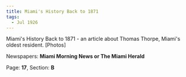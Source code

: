 ```yaml
---  
title: Miami's History Back to 1871  
tags:  
  - Jul 1926  
---  
```

  
Miami's History Back to 1871 - an article about Thomas Thorpe, Miami's oldest resident. [Photos]  
  
Newspapers: **Miami Morning News or The Miami Herald**  
  
Page: **17**, Section: **B** 
